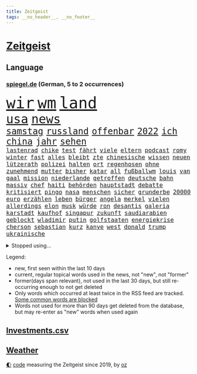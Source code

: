 ```yaml
---
title: Zeitgeist
tags: __no_header__, __no_footer__
---
```


# [Zeitgeist](https://oliz.io/zeitgeist/)

## Language

<h3><a href="https://www.spiegel.de" target="_blank">spiegel.de</a> (German, 5 to 2 occurrences)</h3>
<p style="font-family:monospace">
<span style="font-size:32pt"><a href="news_links.html#wir" class="current">wir</a></span>
<span style="font-size:32pt"><a href="news_links.html#wm" class="current">wm</a></span>
<span style="font-size:32pt"><a href="news_links.html#land" class="current">land</a></span>
<br>
<span style="font-size:25pt"><a href="news_links.html#usa" class="current">usa</a></span>
<span style="font-size:25pt"><a href="news_links.html#news" class="current">news</a></span>
<br>
<span style="font-size:18pt"><a href="news_links.html#samstag" class="current">samstag</a></span>
<span style="font-size:18pt"><a href="news_links.html#russland" class="current">russland</a></span>
<span style="font-size:18pt"><a href="news_links.html#offenbar" class="current">offenbar</a></span>
<span style="font-size:18pt"><a href="news_links.html#2022" class="current">2022</a></span>
<span style="font-size:18pt"><a href="news_links.html#ich" class="current">ich</a></span>
<span style="font-size:18pt"><a href="news_links.html#china" class="current">china</a></span>
<span style="font-size:18pt"><a href="news_links.html#jahr" class="current">jahr</a></span>
<span style="font-size:18pt"><a href="news_links.html#sehen" class="current">sehen</a></span>
<br>
<span style="font-size:12pt"><a href="news_links.html#lastenrad" class="new">lastenrad</a></span>
<span style="font-size:12pt"><a href="news_links.html#chike" class="new">chike</a></span>
<span style="font-size:12pt"><a href="news_links.html#test" class="current">test</a></span>
<span style="font-size:12pt"><a href="news_links.html#fährt" class="current">fährt</a></span>
<span style="font-size:12pt"><a href="news_links.html#viele" class="current">viele</a></span>
<span style="font-size:12pt"><a href="news_links.html#eltern" class="current">eltern</a></span>
<span style="font-size:12pt"><a href="news_links.html#podcast" class="current">podcast</a></span>
<span style="font-size:12pt"><a href="news_links.html#romy" class="new">romy</a></span>
<span style="font-size:12pt"><a href="news_links.html#winter" class="current">winter</a></span>
<span style="font-size:12pt"><a href="news_links.html#fast" class="current">fast</a></span>
<span style="font-size:12pt"><a href="news_links.html#alles" class="current">alles</a></span>
<span style="font-size:12pt"><a href="news_links.html#bleibt" class="current">bleibt</a></span>
<span style="font-size:12pt"><a href="news_links.html#zte" class="new">zte</a></span>
<span style="font-size:12pt"><a href="news_links.html#chinesische" class="current">chinesische</a></span>
<span style="font-size:12pt"><a href="news_links.html#wissen" class="current">wissen</a></span>
<span style="font-size:12pt"><a href="news_links.html#neuen" class="current">neuen</a></span>
<span style="font-size:12pt"><a href="news_links.html#lützerath" class="current">lützerath</a></span>
<span style="font-size:12pt"><a href="news_links.html#polizei" class="current">polizei</a></span>
<span style="font-size:12pt"><a href="news_links.html#halten" class="current">halten</a></span>
<span style="font-size:12pt"><a href="news_links.html#ort" class="current">ort</a></span>
<span style="font-size:12pt"><a href="news_links.html#regenhosen" class="new">regenhosen</a></span>
<span style="font-size:12pt"><a href="news_links.html#ohne" class="current">ohne</a></span>
<span style="font-size:12pt"><a href="news_links.html#zunehmend" class="current">zunehmend</a></span>
<span style="font-size:12pt"><a href="news_links.html#mutter" class="current">mutter</a></span>
<span style="font-size:12pt"><a href="news_links.html#bisher" class="current">bisher</a></span>
<span style="font-size:12pt"><a href="news_links.html#katar" class="current">katar</a></span>
<span style="font-size:12pt"><a href="news_links.html#all" class="current">all</a></span>
<span style="font-size:12pt"><a href="news_links.html#fußballwm" class="current">fußballwm</a></span>
<span style="font-size:12pt"><a href="news_links.html#louis" class="new">louis</a></span>
<span style="font-size:12pt"><a href="news_links.html#van" class="current">van</a></span>
<span style="font-size:12pt"><a href="news_links.html#gaal" class="new">gaal</a></span>
<span style="font-size:12pt"><a href="news_links.html#mission" class="current">mission</a></span>
<span style="font-size:12pt"><a href="news_links.html#niederlande" class="current">niederlande</a></span>
<span style="font-size:12pt"><a href="news_links.html#getroffen" class="current">getroffen</a></span>
<span style="font-size:12pt"><a href="news_links.html#deutsche" class="current">deutsche</a></span>
<span style="font-size:12pt"><a href="news_links.html#bahn" class="current">bahn</a></span>
<span style="font-size:12pt"><a href="news_links.html#massiv" class="current">massiv</a></span>
<span style="font-size:12pt"><a href="news_links.html#chef" class="current">chef</a></span>
<span style="font-size:12pt"><a href="news_links.html#haiti" class="new">haiti</a></span>
<span style="font-size:12pt"><a href="news_links.html#behörden" class="current">behörden</a></span>
<span style="font-size:12pt"><a href="news_links.html#hauptstadt" class="current">hauptstadt</a></span>
<span style="font-size:12pt"><a href="news_links.html#debatte" class="current">debatte</a></span>
<span style="font-size:12pt"><a href="news_links.html#kritisiert" class="current">kritisiert</a></span>
<span style="font-size:12pt"><a href="news_links.html#pingo" class="new">pingo</a></span>
<span style="font-size:12pt"><a href="news_links.html#nasa" class="current">nasa</a></span>
<span style="font-size:12pt"><a href="news_links.html#menschen" class="current">menschen</a></span>
<span style="font-size:12pt"><a href="news_links.html#sicher" class="current">sicher</a></span>
<span style="font-size:12pt"><a href="news_links.html#grunderbe" class="new">grunderbe</a></span>
<span style="font-size:12pt"><a href="news_links.html#20000" class="current">20000</a></span>
<span style="font-size:12pt"><a href="news_links.html#euro" class="current">euro</a></span>
<span style="font-size:12pt"><a href="news_links.html#erzählen" class="current">erzählen</a></span>
<span style="font-size:12pt"><a href="news_links.html#leben" class="current">leben</a></span>
<span style="font-size:12pt"><a href="news_links.html#bürger" class="current">bürger</a></span>
<span style="font-size:12pt"><a href="news_links.html#angela" class="current">angela</a></span>
<span style="font-size:12pt"><a href="news_links.html#merkel" class="current">merkel</a></span>
<span style="font-size:12pt"><a href="news_links.html#vielen" class="current">vielen</a></span>
<span style="font-size:12pt"><a href="news_links.html#allerdings" class="current">allerdings</a></span>
<span style="font-size:12pt"><a href="news_links.html#elon" class="current">elon</a></span>
<span style="font-size:12pt"><a href="news_links.html#musk" class="current">musk</a></span>
<span style="font-size:12pt"><a href="news_links.html#würde" class="current">würde</a></span>
<span style="font-size:12pt"><a href="news_links.html#ron" class="current">ron</a></span>
<span style="font-size:12pt"><a href="news_links.html#desantis" class="current">desantis</a></span>
<span style="font-size:12pt"><a href="news_links.html#galeria" class="current">galeria</a></span>
<span style="font-size:12pt"><a href="news_links.html#karstadt" class="current">karstadt</a></span>
<span style="font-size:12pt"><a href="news_links.html#kaufhof" class="current">kaufhof</a></span>
<span style="font-size:12pt"><a href="news_links.html#singapur" class="current">singapur</a></span>
<span style="font-size:12pt"><a href="news_links.html#zukunft" class="current">zukunft</a></span>
<span style="font-size:12pt"><a href="news_links.html#saudiarabien" class="current">saudiarabien</a></span>
<span style="font-size:12pt"><a href="news_links.html#geblockt" class="new">geblockt</a></span>
<span style="font-size:12pt"><a href="news_links.html#wladimir" class="current">wladimir</a></span>
<span style="font-size:12pt"><a href="news_links.html#putin" class="current">putin</a></span>
<span style="font-size:12pt"><a href="news_links.html#golfstaaten" class="new">golfstaaten</a></span>
<span style="font-size:12pt"><a href="news_links.html#energiekrise" class="current">energiekrise</a></span>
<span style="font-size:12pt"><a href="news_links.html#cherson" class="current">cherson</a></span>
<span style="font-size:12pt"><a href="news_links.html#sebastian" class="current">sebastian</a></span>
<span style="font-size:12pt"><a href="news_links.html#kurz" class="current">kurz</a></span>
<span style="font-size:12pt"><a href="news_links.html#kanye" class="current">kanye</a></span>
<span style="font-size:12pt"><a href="news_links.html#west" class="current">west</a></span>
<span style="font-size:12pt"><a href="news_links.html#donald" class="current">donald</a></span>
<span style="font-size:12pt"><a href="news_links.html#trump" class="current">trump</a></span>
<span style="font-size:12pt"><a href="news_links.html#ukrainische" class="current">ukrainische</a></span>
</p>
<details>
<summary>Stopped using...</summary>
<p class="former" style="font-size:12pt">
großteil(765) hervor(765) coronawelle(764) festnahmen(764) haftstrafe(764) scheidet(764) software(764) aufgeben(763) gewissen(763) johnson(763) lebenslanger(763) myanmar(763) richtigen(763) breit(762) erlitten(762) respekt(762) verdächtiger(762) versuch(762) verteilt(762) wünscht(762) behandlung(761) bewerber(761) covid19(761) erholt(761) gefährden(761) gelernt(761) gereist(761) kennen(761) klimawandels(761) maske(761) razzia(761) steuer(761) verhängen(761) 2016(760) berufung(760) eingebrochen(760) hinweisen(760) männern(760) rostock(760) abgesagt(759) alexej(759) arbeitsplatz(759) bahnhof(759) bücher(759) büros(759) einführen(759) erteilt(759) gefasst(759) mitunter(759) nawalny(759) stolz(759) vorher(759) begründung(758) erfahrung(758) urlaub(758) wenden(758) angekommen(757) aufmerksamkeit(757) doku(757) erkennen(757) eustaaten(757) konfrontiert(757) studium(757) verkehrsminister(757) weisen(757) weltweite(757) zahlung(757) bestimmt(756) bvb(756) strafmaßnahmen(756) vergessen(756) überschattet(756) angeblichen(755) appell(755) bewertet(755) niederländische(755) schadet(755) überwinden(755) dramatisch(754) homeoffice(754) spott(754) übergeben(754) amerikanischen(753) freiheitsstrafe(753) gemeldet(753) institut(753) ministerpräsidenten(753) sprecher(753) stil(753) tiefe(753) brauchte(752) deutlichen(752) florian(752) freiburg(752) kräftig(752) passt(752) schlimmsten(752) sinn(752) 1945(751) bittere(751) drastische(751) lüge(751) ursachen(751) angeklagten(750) athleten(750) dicht(750) erinnern(750) glücklich(750) kehrte(750) versteckt(750) abschaffen(749) anbieten(749) geklärt(749) oppositionelle(749) wähler(749) finanzieren(748) rassistischen(748) restaurants(748) sinnvoll(748) tötung(748) brauche(747) freie(747) schwindet(747) e(746) 900(745) ausgeliefert(745) wies(745) zogen(745) beteiligen(744) gespalten(744) hürden(744) luca(744) lücke(744) aufarbeitung(743) auflagen(743) distanziert(743) empfängt(742) status(741) em(740) geimpft(740) holocaust(740) nachbarn(740) william(740) uefa(739) voraussetzungen(739) dfbpokal(737) streitet(736) analysiert(735) insassen(735) iphone(735) nachbar(735) führenden(734) rettete(734) ausgesetzt(733) favorit(733) hohem(733) retter(732) s(732) 2012(731) sinkende(731) sprachen(731) informiert(729) händler(728) wandel(728) hackerangriff(725) telegram(724) niedrig(723) rutschte(722) afrikas(720) identität(717) verpasste(716) günther(713) premiers(709) beendete(708) flug(708) farbe(706) verdoppelt(706) bbc(703) herzinfarkt(699) bösen(692) mängel(692) anna(653) konfrontation(650) fotografiert(644) konkreten(624) unverletzt(619) demnächst(615) 4000(614) russe(600) konservative(598) athen(593) gebeten(582) verlag(568) banken(562) willkommen(559) militärische(555) potsdamer(542) absolute(534) dorthin(525) eingeladen(525) finger(513) schwäche(513) höherer(511) ministerin(502) ausnahme(499) volk(498) europol(488) kämpften(485) chaotischen(482) präsentierte(477) sichtbar(475) ostseepipeline(473) hamburgs(470) dauerte(469) inszenieren(468) ahrtal(464) dankte(464) flut(464) superstars(462) weibliche(462) flutkatastrophe(460) siebzigerjahren(458) nachträglich(455) staatskonzern(454) bemerkbar(452) gestern(450) iphones(445) funktionen(444) gerissen(444) lina(438) gladbach(435) hoffenheim(435) rückgabe(433) ussoldaten(429) universität(426) papiere(425) milch(420) 73(419) atombombe(419) gehälter(419) draghi(416) schnelles(412) stach(412) basis(410) straftaten(407) staatssekretär(405) kurze(399) mehrfamilienhaus(397) unterhaus(397) harren(396) grünenpolitiker(394) bettina(389) direkte(388) störungen(387) taiwans(387) empfehlen(384) oppositionsführer(383) saal(382) halbes(381) suizid(381) missbrauchsskandal(380) 200000(378) gasversorgung(378) importieren(378) beantwortet(376) schuldenbremse(375) beruft(372) vorwand(372) lieferungen(371) versenkt(371) bas(368) bärbel(368) beschlagnahmte(366) hafenstadt(366) stromausfall(366) matteo(364) töchtern(363) bevorstehenden(357) ostukraine(357) schusswaffen(356) dienstleister(354) reine(354) tories(351) svenja(346) gelb(344) johnsons(344) decken(343) extremer(343) rekordsumme(342) zustande(342) mache(341) nagel(341) stephen(340) missverstanden(339) phänomen(339) mitleid(337) aston(335) invasion(334) brennt(332) pessimistisch(332) instituts(330) kriegs(330) omikron(330) windräder(327) lieferung(326) küche(322) 68(320) moskauer(320) downing(318) fördern(314) bronze(313) kraftwerk(313) gerammt(312) zerstörung(311) einrichtungen(309) cool(307) hinzu(307) flugzeugen(306) abhalten(305) neuwagen(305) normalen(304) ring(302) luhansk(301) schwieriger(300) hauptbahnhof(298) trockenheit(298) benutzen(297) bundesaußenministerin(293) gerichte(293) hartes(292) ukrainerin(292) protestierenden(290) methan(288) verweist(288) wahlrechtsreform(286) bürgerkrieg(284) verzweifeln(284) unabhängiger(283) bremerhaven(280) gezwungen(280) aldi(279) anstrengungen(278) andrij(276) melnyk(276) solo(276) journalismus(275) 350(274) premierministerin(274) berlusconi(273) gymnasium(273) transparenz(271) warme(269) franzose(268) diebstahls(265) rekonstruktion(262) abseits(261) kusel(261) betrugs(259) oppositionellen(259) silber(258) anschlägen(256) therapie(256) vereinigung(255) abrechnung(250) ernsthaft(249) gefolgt(248) kanzlerpartei(248) sanktioniert(247) schildern(247) straßburg(247) beschwören(246) betreiben(246) hinterbliebenen(245) mangelhaft(245) erneuerbare(244) beschuldigten(240) blume(240) evakuierung(238) profitierte(238) spiegelbildungsnewsletter(238) tina(238) empfang(237) töchter(237) angelegten(235) kriegsverbrechen(233) lindners(233) schnellere(231) tanken(231) wiedereinführung(231) todes(228) jüngster(226) innenräumen(225) sexismus(225) königsklasse(223) links(223) günstiger(222) lautete(222) zurückhaltend(222) köpfe(221) offiziere(221) untergebracht(219) ferraripilot(218) geist(218) oksana(218) poleposition(218) sainz(216) stocken(214) dmitrij(213) energiekonzerne(213) suchten(213) bundesverband(212) partnern(212) spannung(212) ausschließlich(211) erlauben(211) kompensieren(208) diesjährigen(207) updates(207) windkraftausbau(207) agenten(206) neuwahlen(206) kritischer(205) my(205) lauterbachs(204) nordwesten(204) ideologie(203) vorgeschichte(203) elend(202) maximilian(201) hungerkrise(199) großoffensive(196) schleppend(196) angeschlagen(191) vermisster(190) giftige(189) ärztinnen(189) hochrangiger(187) state(187) habecks(186) halt(186) kleinflugzeug(185) kleinflugzeugs(185) susanne(185) verzichtete(185) ehrt(183) entschuldigte(183) mannheim(183) scholz’(183) kletterte(182) skandalen(182) schonen(181) trennten(181) falschem(180) lichter(180) usschauspieler(179) westjordanland(179) willkür(179) verschwanden(178) einstecken(177) hitze(176) kinderinterview(176) viral(176) dortmunds(175) held(175) schwach(175) zuständen(174) anfällig(172) stagniert(172) ereignete(171) ex(171) verlaufen(171) 80000(169) ikonische(169) managerin(169) anhängerschaft(168) cannabis(168) legalisierung(168) vereidigt(168) norweger(167) dmitri(166) beatrix(165) black(165) diejenigen(165) nachhaltig(165) usbasketballerin(165) riesigen(163) griechische(161) stockholm(161) bundesbürger(160) dürre(160) effizienter(160) verfassungsbeschwerde(160) einhalten(159) zeitschrift(159) 13jährigen(157) vernommen(157) kühnert(156) staatlich(156) einzudämmen(155) streichung(155) tierschützer(155) dfbpokals(154) offensichtlich(154) spdgeneralsekretär(154) einfahrt(153) einsparen(152) ross(152) sprung(152) westeuropa(152) lng(151) therapien(150) uiguren(150) weltfußballer(150) afghanische(149) nerv(148) jungs(147) fließen(146) provozieren(146) sudan(146) vorgeführt(146) übung(146) drogenboss(145) geltenden(145) outfit(145) zwillinge(145) nszeit(144) aufräumen(143) blätter(143) hast(143) ressorts(143) ängste(142) jagt(140) millionenstrafe(140) 9eurotickets(139) vorschau(139) vorstellung(139) arafat(138) gesteuert(138) gästen(137) verdeckte(137) bekämpft(136) rentnerinnen(136) partnerin(135) grün(134) usarmee(133) webbteleskop(133) depression(132) erobern(132) direktorin(131) kostete(131) rechtspopulist(131) cyberattacke(130) sinnvoller(130) stehende(130) endgültige(129) krebserkrankung(129) geliebt(127) kommentare(127) absurden(126) diente(126) freigestellt(126) geschichtenewsletter(126) laufzeit(126) vize(126) deutsch(125) madame(125) dringt(124) krach(124) verkehrsministerium(124) berlinneukölln(123) fünfmal(123) sabine(123) wissenschaft(123) überzeugend(122) matterhorn(121) niedrigen(121) schlägerei(121) detroit(120) fehlenden(120) mittelfristig(120) zwölfjährige(120) achtung(119) hunderttausenden(119) umstrittenem(119) buchhandels(118) konsumieren(118) kämpferisch(118) moderiert(118) eurowings(117) flugzeugbauer(117) goldmedaille(117) anschlags(116) branchenverband(116) kultusminister(116) verbrauch(116) atomgespräche(115) boomen(115) elbe(115) frühestens(115) made(115) schmerzhaft(115) trägerrakete(115) verstanden(115) abgebrannt(114) digitale(114) prostituierten(114) ähnlichen(114) bond(113) horrenden(113) teufel(113) kolonialzeit(112) obduktionsergebnis(112) pipeline(112) schleuser(112) service(112) starkwatzinger(112) verleihung(112) starts(111) strompreis(111) bahnfahren(110) denys(110) emobilität(110) schmyhal(110) warmes(110) chinesen(109) einnahme(109) angeschlagener(108) berlinerin(108) mahmoud(108) deftige(107) disziplinarverfahren(107) japanischer(107) laufzeitverlängerung(107) musikerin(107) revolte(107) britta(106) dargestellt(106) frauenanteil(106) akws(105) begangen(105) effekt(105) offenlegen(105) sexistisch(105) verringert(105) historikerin(104) vertrauter(104) danke(103) intendant(103) medikamenten(103) sterling(103) summer(103) etlichen(102) prostitution(102) abe(101) island(101) kippten(101) verschleiern(100) überragende(100) daneben(99) gründet(99) hansa(99) hingelegt(99) krankschreibungen(99) anordnung(98) besprüht(98) bränden(98) umsetzbar(98) bundesamts(97) carlsen(97) energieverbrauch(97) korrekt(97) protestbewegung(97) stock(97) dreijährigen(96) wettkämpfen(96) pornografie(95) stattgefunden(95) 70jährige(94) hindernis(94) machtdemonstration(94) schmelzen(94) unrealistisch(94) unwohlsein(94) wärmepumpen(94) dreijähriger(93) erstürmung(93) kapitols(93) katastrophenschutz(93) nachfolgeregelung(93) verstoß(93) anzeigen(92) durchs(92) gangster(92) wanken(92) wichtigster(92) emu(91) importiert(91) myanmars(91) nebenwirkungen(91) südküste(91) athletin(90) auszusetzen(90) bundesministerien(90) dekret(90) dopings(90) einsparungen(90) kater(90) privates(90) raten(90) rettungspaket(90) unbeliebt(90) abmachung(89) bushido(89) defekte(89) fördertopf(89) millionenschweren(89) mithäftling(89) tiny(89) erbitterter(88) fahrerinnen(88) spitzen(88) umgerüstet(88) 458(87) geschont(87) hartnäckig(87) sommerspielen(87) stromrechnung(87) zahlte(87) besucherinnen(86) freibetrag(86) wars(86) ausschließen(85) huth(85) konkreter(85) nuklearer(85) operative(85) bewohnern(84) eberl(84) erstach(84) saisonstart(84) östliche(84) behaarung(83) damen(83) desaströses(83) fahrten(83) landwirtschaftlichen(83) spätsommer(83) taipeh(83) torschützen(83) usstaat(83) 2022/23(82) alonso(82) inselstaats(82) konsulat(82) niedrigwasser(82) angegangen(81) begreift(81) gehaltserhöhung(81) lindsey(81) modellrechnung(81) schilder(81) strenge(81) türme(81) ussenator(81) abwehren(80) blamiert(80) franck(80) halterin(80) ribéry(80) thailändischen(80) vernichtenden(80) örtliche(80) akwlaufzeitverlängerung(79) aufzeichnungen(79) bewarb(79) gratuliert(79) jährliches(79) langweiliger(79) mississippi(79) twitterkanal(79) vision(79) zugesprochen(79) zwangsräumung(79) sommerlich(78) antarktis(77) ashton(77) desideriuserasmusstiftung(77) eon(77) fatales(77) grundfreibetrag(77) bedauert(76) heikle(76) infrastrukturministerium(76) marihuana(76) simulieren(76) altersarmut(75) befehlshaber(75) beiseitelegen(75) safe(75) sicherheitslücken(75) angezeigt(74) erspart(74) fußballprofis(74) gewürdigt(74) hungertod(74) muslimischen(74) prägt(74) schulpflicht(74) tobias(74) gezeichnet(73) itdienstleister(73) rechtfertigen(73) rot(73) verbrennen(73) überwachten(73) freundschaftlich(72) goldener(72) rushdie(72) weizsäcker(72) 150000(71) akwweiterbetrieb(71) blutiger(71) eid(71) energiesicherheit(71) formierte(71) frieren(71) lernte(71) messbar(71) spielten(71) audiodatei(70) gasnotlage(70) obduktion(70) rechter(70) stapel(70) vergisst(70) zdfpolitbarometer(70) tabellenspitze(69) aktiven(68) automaten(68) coronamaskenpflicht(68) heroin(68) abgekartetes(67) inflationsausgleich(67) klaute(67) staudamm(67) tue(67) v(67) astronomie(66) bekanntester(66) diäten(66) einigermaßen(66) geprallt(66) mexikanische(66) seitenlinie(66) klosterhalfen(65) konstanze(65) langstreckenläuferin(65) natürlichen(65) nora(65) rabe(65) regisseurin(65) salma(65) ausbrach(64) bereiche(64) beseitigung(64) vorstandsmitglieder(64) angereist(63) bezirken(63) drakonische(63) erhärtet(63) granaten(63) senders(63) spitzenbeamte(63) chefredakteurin(62) gil(62) giovanni(62) hausarrest(62) ofarim(62) pässen(62) wasserqualität(62) chemikalien(61) germany(61) verstören(61) bundeswirtschaftsministerium(60) bussen(60) reinigung(60) stagnation(60) vanessa(60) verhaltens(60) ausweise(59) bewerbung(59) durchqueren(59) leihgabe(59) milieu(59) präzise(59) scheuer(59) beate(58) buchpreis(58) eingeführten(58) luftangriff(58) preisverleihungen(58) dient(57) einzelhändler(57) gleichgeschlechtliche(57) hommage(57) linkenabgeordnete(57) nordosten(57) straßenrennen(57) studienkredite(57) verfehlungen(57) verjähren(57) alpine(56) deftig(56) intimität(56) kabinetts(56) klimastiftung(56) luftfilter(56) mv(56) 282(55) 36000(55) baltischen(55) besiegte(55) einschalten(55) ereignet(55) erinnerungskultur(55) jahrhunderts(55) medizinstudienplätze(55) wonach(54) erklimmen(53) landesarbeitsgericht(53) rummel(53) rühren(53) umgekehrt(53) verprügelt(53) wiese(53) annehmen(52) bombardiert(52) doppelte(52) gutem(52) roboter(52) abgelöst(51) flachen(51) futter(51) mittelschicht(51) überfischung(51) bildschirm(50) breitbandausbau(50) kranke(50) reichten(50) richters(50) vwboss(50) aktuelles(49) erbeuteten(49) faulheit(49) finanzmärkten(49) krefeld(49) spiegelrekonstruktion(49) sportlerin(49) tvdebatte(49) unglücksmaschine(49) zuschauerrekord(49) erlöse(48) fähre(48) grauenvolle(48) kleber(48) renommierten(48) salvini(48) verdunkelt(48) erschöpfter(47) ian(47) pilotenstreik(47) verstorbene(47) überlässt(47) gratulieren(46) kriegsmüdigkeit(46) spiegelrecherche(46) dokumentarfilmer(45) leidenschaftliche(45) mitentscheidend(45) rossbach(45) truss'(45) winters(45) ästen(45) leistete(44) manuskript(44) ungeliebten(44) wohnraum(44) abgezeichnet(43) bannon(43) bestimmen(43) familienvater(43) fauxpas(43) ios(43) mercedesbenz(43) seaton(43) tollerort(43) verteilung(43) fernbleiben(42) ffp2masken(42) zentralafrika(42) amtsärzte(41) mathe(41) missachtung(41) nirgendwo(41) vorausgegangen(41) facebookgründer(40) haderte(40) königlichen(40) lissabon(40) niederlagen(40) westminster(40) 1985(39) bekämpfte(39) feindliche(39) interpretiert(39) liebte(39) nachbessern(39) königshaus(38) tabellenschlusslicht(38) zerstritten(38) übernachtet(38) grausame(37) konventionen(37) nebenjobs(37) quadratkilometer(37) schleuserbande(37) schlichte(37) schwedendemokraten(37) viertes(37) fabrik(36) information(36) plausibel(36) anlasslose(35) dhb(35) exverein(35) haustier(35) konterfei(35) vorratsdatenspeicherung(35) bundespolizisten(34) elektroautohersteller(34) ernsten(34) familiengeschichte(34) fertig(34) gedanken(34) sterne(34) abgabenfrei(33) alben(33) frackingverbot(33) jacob(33) luftangriffen(33) neofaschistin(33) reesmogg(33) superlative(33) effizient(32) gehüllt(32) labels(32) lippen(32) off(32) offensiv(32) publikumspreis(32) verkehrsbetriebe(32) ausschluss(31) begleichen(31) gräueltaten(31) sheriff(31) sittenpolizei(31) verschweigen(31) blamage(30) blutbuch(30) channel(30) frühindikator(30) l'horizon(30) polizeianwärterin(30) staatsanwälte(30) zurückgeben(30) externe(29) gewaltvorwürfen(29) peskow(29) strauchelnden(29) tierischer(29) äußersten(29) aufbauen(28) intifada(28) kristersson(28) masha(28) mitspielt(28) scheinreferenden(28) sommers(28) ulf(28) ventura(28) verordnet(28) waldimir(28) wirtschafts(28) bevorstehen(27) montagmorgen(27) noah(27) queerfeindlichen(27) verharmlosen(27) versteigern(27) bischof(26) härtesten(26) jauch(26) sheeran(26) versehen(26) verunreinigt(26) zielt(26) 108(25) deuten(25) europäerin(25) exparteichef(25) fdpfinanzminister(24) hinterfragt(24) märkte(24) ansprechen(23) karin(23) möge(23) parolen(23) sanders(23) bundestagsdelegation(22) eichstätt(22) heimflug(22) kubaner(22) unbeteiligte(22) unterseekabel(22) wählern(22) austin(21) bekäme(21) kriegsdienstverweigerer(21) kräftige(21) militärkommissar(21) multitasking(21) vorbildlich(21) 102(20) 220(20) braunkohlebagger(20) kamikazedrohnen(20) rechtsstaatlichkeit(20) stimmungsmache(20) weigert(20) einzureisen(19) exstaatschef(19) methanwerte(19) preisträger(19) smartwatches(19) bewunderung(18) klimazielen(18) mullahregime(18) regierenden(18) konfrontationskurs(17) ministerpräsidentenkonferenz(17) xabi(17) erbgut(16) judenfeindliche(16) livesendung(16) passagieren(16) stadtderby(16) blackoutgefahr(15) doppelwumms(15) minsk(15) sven(15) tränengas(15) willis(15) zugfahrt(15) eugipfel(14) finanzmärkte(14) geopolitisches(14) stärkste(14) verschaffen(14) zelle(14) 007(13) belastbar(13) gekappt(13) geldvermögen(13) intakt(13) trumpunterstützer(13) unterfinanziert(13) weicht(13) entgeht(12) hofften(12) milliardärs(12) mitangeklagter(12) radiomoderator(12) spitzenforschung(12) frauenrennserie(11) komponiert(11) solidarisiert(11)
</p>
</details>
<p>Legend:
<ul>
<li><span class="new">new</span>, first seen within the last 10 days</li>
<li><span class="current">current</span>, regular topical words used in the news, not "new", not "former"</li>
<li><span class="former">former(days span relevant)</span>, not used in the last 30 days, but still re-occurring enough to not get deleted</li>
<li>Only words which occurred at least twice in the RSS feed are tracked. <a href="language/filters.py">Some common words are blocked</a></li>
<li>Words not used for more than 90 days get deleted from the database, but may re-enter as "new" words when used again</li>
</ul>
</p>

## [Investments](investments.html)[.csv](investments.csv)

## [Weather](weather.html)

<footer>
<a href="javascript:toggleTheme()" class="nav">🌓</a>
<a href="https://github.com/ooz/zeitgeist">code</a> measuring the Zeitgeist since 2019, by <a href="https://oliz.io">oz</a>
</footer>
